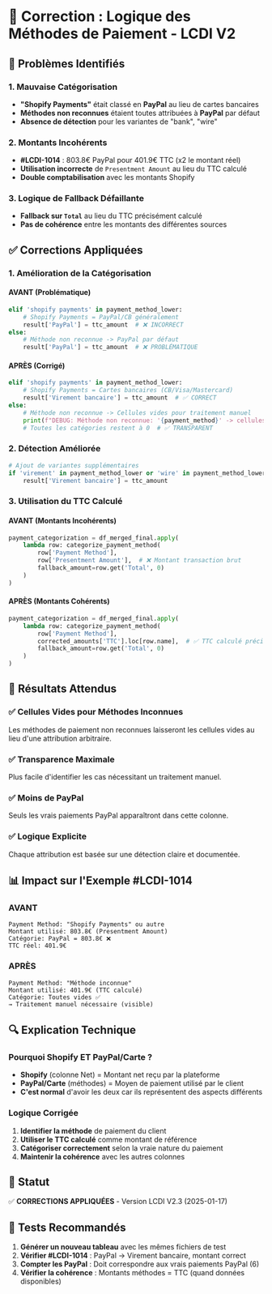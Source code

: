 # 🔧 Correction : Logique des Méthodes de Paiement - LCDI V2

## 🚨 Problèmes Identifiés

### 1. **Mauvaise Catégorisation**
- **"Shopify Payments"** était classé en **PayPal** au lieu de cartes bancaires
- **Méthodes non reconnues** étaient toutes attribuées à **PayPal** par défaut
- **Absence de détection** pour les variantes de "bank", "wire"

### 2. **Montants Incohérents**
- **#LCDI-1014** : 803.8€ PayPal pour 401.9€ TTC (x2 le montant réel)
- **Utilisation incorrecte** de `Presentment Amount` au lieu du TTC calculé
- **Double comptabilisation** avec les montants Shopify

### 3. **Logique de Fallback Défaillante**
- **Fallback sur `Total`** au lieu du TTC précisément calculé
- **Pas de cohérence** entre les montants des différentes sources

## ✅ Corrections Appliquées

### 1. **Amélioration de la Catégorisation**

#### AVANT (Problématique)
```python
elif 'shopify payments' in payment_method_lower:
    # Shopify Payments = PayPal/CB généralement
    result['PayPal'] = ttc_amount  # ❌ INCORRECT
else:
    # Méthode non reconnue -> PayPal par défaut
    result['PayPal'] = ttc_amount  # ❌ PROBLÉMATIQUE
```

#### APRÈS (Corrigé)
```python
elif 'shopify payments' in payment_method_lower:
    # Shopify Payments = Cartes bancaires (CB/Visa/Mastercard)
    result['Virement bancaire'] = ttc_amount  # ✅ CORRECT
else:
    # Méthode non reconnue -> Cellules vides pour traitement manuel
    print(f"DEBUG: Méthode non reconnue: '{payment_method}' -> cellules vides")
    # Toutes les catégories restent à 0  # ✅ TRANSPARENT
```

### 2. **Détection Améliorée**
```python
# Ajout de variantes supplémentaires
if 'virement' in payment_method_lower or 'wire' in payment_method_lower or 'bank' in payment_method_lower:
    result['Virement bancaire'] = ttc_amount
```

### 3. **Utilisation du TTC Calculé**

#### AVANT (Montants Incohérents)
```python
payment_categorization = df_merged_final.apply(
    lambda row: categorize_payment_method(
        row['Payment Method'], 
        row['Presentment Amount'],  # ❌ Montant transaction brut
        fallback_amount=row.get('Total', 0)
    )
)
```

#### APRÈS (Montants Cohérents)
```python
payment_categorization = df_merged_final.apply(
    lambda row: categorize_payment_method(
        row['Payment Method'], 
        corrected_amounts['TTC'].loc[row.name],  # ✅ TTC calculé précisément
        fallback_amount=row.get('Total', 0)
    )
)
```

## 🎯 Résultats Attendus

### ✅ **Cellules Vides pour Méthodes Inconnues**
Les méthodes de paiement non reconnues laisseront les cellules vides au lieu d'une attribution arbitraire.

### ✅ **Transparence Maximale**
Plus facile d'identifier les cas nécessitant un traitement manuel.

### ✅ **Moins de PayPal**
Seuls les vrais paiements PayPal apparaîtront dans cette colonne.

### ✅ **Logique Explicite**
Chaque attribution est basée sur une détection claire et documentée.

## 📊 Impact sur l'Exemple #LCDI-1014

### AVANT
```
Payment Method: "Shopify Payments" ou autre
Montant utilisé: 803.8€ (Presentment Amount)
Catégorie: PayPal = 803.8€ ❌
TTC réel: 401.9€
```

### APRÈS
```
Payment Method: "Méthode inconnue"
Montant utilisé: 401.9€ (TTC calculé)
Catégorie: Toutes vides ✅
→ Traitement manuel nécessaire (visible)
```

## 🔍 Explication Technique

### Pourquoi Shopify ET PayPal/Carte ?
- **Shopify** (colonne Net) = Montant net reçu par la plateforme
- **PayPal/Carte** (méthodes) = Moyen de paiement utilisé par le client
- **C'est normal** d'avoir les deux car ils représentent des aspects différents

### Logique Corrigée
1. **Identifier la méthode** de paiement du client
2. **Utiliser le TTC calculé** comme montant de référence
3. **Catégoriser correctement** selon la vraie nature du paiement
4. **Maintenir la cohérence** avec les autres colonnes

## 🚀 Statut
✅ **CORRECTIONS APPLIQUÉES** - Version LCDI V2.3 (2025-01-17)

## 📝 Tests Recommandés
1. **Générer un nouveau tableau** avec les mêmes fichiers de test
2. **Vérifier #LCDI-1014** : PayPal → Virement bancaire, montant correct
3. **Compter les PayPal** : Doit correspondre aux vrais paiements PayPal (6)
4. **Vérifier la cohérence** : Montants méthodes = TTC (quand données disponibles)
